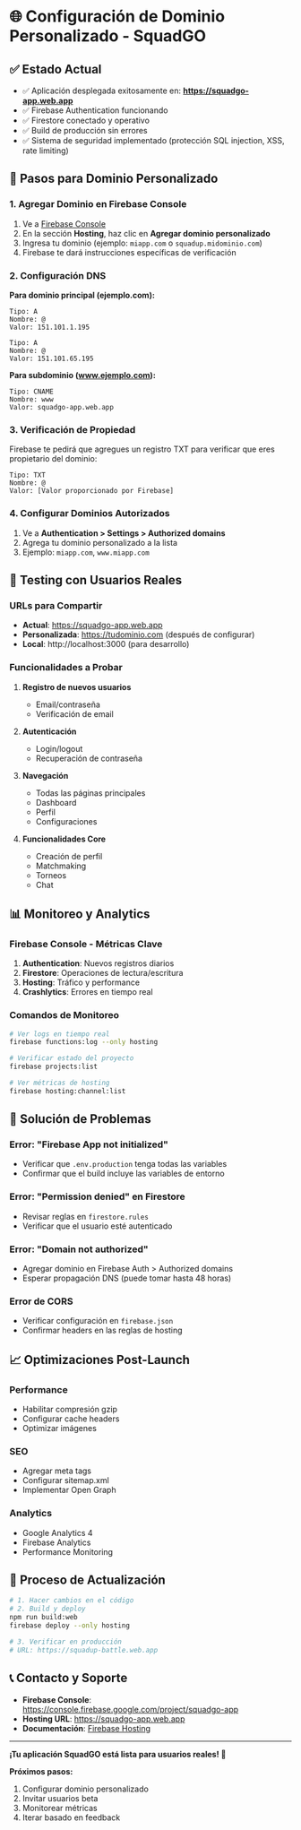 # 🌐 Configuración de Dominio Personalizado - SquadGO

## ✅ Estado Actual
- ✅ Aplicación desplegada exitosamente en: **https://squadgo-app.web.app**
- ✅ Firebase Authentication funcionando
- ✅ Firestore conectado y operativo
- ✅ Build de producción sin errores
- ✅ Sistema de seguridad implementado (protección SQL injection, XSS, rate limiting)

## 🔧 Pasos para Dominio Personalizado

### 1. Agregar Dominio en Firebase Console

1. Ve a [Firebase Console](https://console.firebase.google.com/project/squadgo-app/hosting/main)
2. En la sección **Hosting**, haz clic en **Agregar dominio personalizado**
3. Ingresa tu dominio (ejemplo: `miapp.com` o `squadup.midominio.com`)
4. Firebase te dará instrucciones específicas de verificación

### 2. Configuración DNS

**Para dominio principal (ejemplo.com):**
```
Tipo: A
Nombre: @
Valor: 151.101.1.195

Tipo: A
Nombre: @
Valor: 151.101.65.195
```

**Para subdominio (www.ejemplo.com):**
```
Tipo: CNAME
Nombre: www
Valor: squadgo-app.web.app
```

### 3. Verificación de Propiedad

Firebase te pedirá que agregues un registro TXT para verificar que eres propietario del dominio:
```
Tipo: TXT
Nombre: @
Valor: [Valor proporcionado por Firebase]
```

### 4. Configurar Dominios Autorizados

1. Ve a **Authentication > Settings > Authorized domains**
2. Agrega tu dominio personalizado a la lista
3. Ejemplo: `miapp.com`, `www.miapp.com`

## 🧪 Testing con Usuarios Reales

### URLs para Compartir
- **Actual**: https://squadgo-app.web.app
- **Personalizada**: https://tudominio.com (después de configurar)
- **Local**: http://localhost:3000 (para desarrollo)

### Funcionalidades a Probar
1. **Registro de nuevos usuarios**
   - Email/contraseña
   - Verificación de email

2. **Autenticación**
   - Login/logout
   - Recuperación de contraseña

3. **Navegación**
   - Todas las páginas principales
   - Dashboard
   - Perfil
   - Configuraciones

4. **Funcionalidades Core**
   - Creación de perfil
   - Matchmaking
   - Torneos
   - Chat

## 📊 Monitoreo y Analytics

### Firebase Console - Métricas Clave
1. **Authentication**: Nuevos registros diarios
2. **Firestore**: Operaciones de lectura/escritura
3. **Hosting**: Tráfico y performance
4. **Crashlytics**: Errores en tiempo real

### Comandos de Monitoreo
```bash
# Ver logs en tiempo real
firebase functions:log --only hosting

# Verificar estado del proyecto
firebase projects:list

# Ver métricas de hosting
firebase hosting:channel:list
```

## 🚨 Solución de Problemas

### Error: "Firebase App not initialized"
- Verificar que `.env.production` tenga todas las variables
- Confirmar que el build incluye las variables de entorno

### Error: "Permission denied" en Firestore
- Revisar reglas en `firestore.rules`
- Verificar que el usuario esté autenticado

### Error: "Domain not authorized"
- Agregar dominio en Firebase Auth > Authorized domains
- Esperar propagación DNS (puede tomar hasta 48 horas)

### Error de CORS
- Verificar configuración en `firebase.json`
- Confirmar headers en las reglas de hosting

## 📈 Optimizaciones Post-Launch

### Performance
- Habilitar compresión gzip
- Configurar cache headers
- Optimizar imágenes

### SEO
- Agregar meta tags
- Configurar sitemap.xml
- Implementar Open Graph

### Analytics
- Google Analytics 4
- Firebase Analytics
- Performance Monitoring

## 🔄 Proceso de Actualización

```bash
# 1. Hacer cambios en el código
# 2. Build y deploy
npm run build:web
firebase deploy --only hosting

# 3. Verificar en producción
# URL: https://squadup-battle.web.app
```

## 📞 Contacto y Soporte

- **Firebase Console**: https://console.firebase.google.com/project/squadgo-app
- **Hosting URL**: https://squadgo-app.web.app
- **Documentación**: [Firebase Hosting](https://firebase.google.com/docs/hosting)

---

**¡Tu aplicación SquadGO está lista para usuarios reales! 🎉**

**Próximos pasos:**
1. Configurar dominio personalizado
2. Invitar usuarios beta
3. Monitorear métricas
4. Iterar basado en feedback